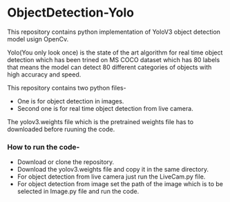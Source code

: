 # ObjectDetection-Yolo
This repository contains python implementation of YoloV3 object detection model usign OpenCv.

Yolo(You only look once) is the state of the art algorithm for real time object detection which has been trined on MS COCO dataset which has 80 labels that means the model can detect 80 different categories of objects with high accuracy and speed.

This repository contains two python files-
* One is for object detection in images.
* Second one is for real time object detection from live camera.

The yolov3.weights file which is the pretrained weights file has to downloaded before ruuning the code.

### How to run the code-
* Download or clone the repository.
* Download the yolov3.weights file and copy it in the same directory.
* For object detection from live camera just run the LiveCam.py file.
* For object detection from image set the path of the image which is to be selected in Image.py file and run the code.

